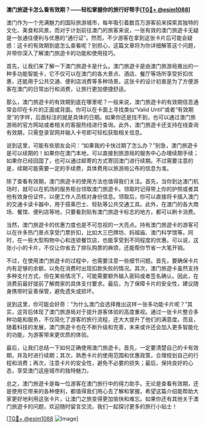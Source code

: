 **澳门旅遊卡怎么看有效期？——轻松掌握你的旅行好帮手[[TG💪+ @esim1088](https://t.me/s/esim1088)]**

澳门作为一个充满魅力的国际旅游城市，每年吸引着数百万游客前来探索其独特的文化、美食和风景。而对于计划前往澳门的旅客来说，一张有效的澳门旅遊卡无疑是一张通往便利与优惠的“通行证”。然而，不少游客在拿到这张卡片后可能会疑惑：这卡的有效期到底怎么查看呢？别担心，这篇文章将为你详细解答这个问题，并带你深入了解澳门旅遊卡的功能和使用技巧。

首先，让我们来了解一下澳门旅遊卡是什么。澳门旅遊卡是由澳门旅游局推出的一种多功能智能卡，它不仅可以在澳门的各大景点、酒店、餐厅等场所享受折扣优惠，还能用于公共交通、便利店消费等多种场景。这张卡的设计初衷是为了方便游客在澳门的日常出行和消费，让旅行更加便捷舒适。

那么，澳门旅遊卡的有效期到底在哪里呢？一般来说，澳门旅遊卡的有效期信息通常会印在卡片的正面或背面。你可以在卡面上寻找类似“Valid Until”或者“有效期至”的字样，后面标注的就是具体的日期。如果你还是找不到，也可以通过澳门旅游局的官方网站或者相关的客服热线进行查询。此外，澳门旅遊卡还支持在线查询有效期，只需登录官网并输入卡号即可轻松获取相关信息。

说到这里，可能有些朋友会问：“如果我的卡快过期了怎么办？”别急，澳门旅遊卡是可以续期的！如果你在澳门本地，可以直接到旅游局的服务中心办理续期手续；如果你已经回国了，也可以通过邮寄的方式寄回澳门进行续期。不过需要注意的是，续期可能需要一定的手续费，具体费用以旅游局公布的信息为准。

除了查看有效期，澳门旅遊卡的使用方法也值得我们关注。首先，当你到达澳门机场时，就可以在机场的服务柜台领取澳门旅遊卡。领取时记得带上你的护照或者其他有效身份证件，以便工作人员核对身份信息。领取后，你可以直接将卡插入澳门的交通卡读卡器中，用于搭乘巴士、轻轨等公共交通工具。此外，在澳门的各大商场、餐馆、便利店等地，只要看到贴有澳门旅遊卡标志的地方，都可以刷卡消费。

当然，澳门旅遊卡的优惠力度也是不可忽视的一大亮点。持有澳门旅遊卡的游客可以在许多热门景点享受门票折扣，比如大三巴牌坊、妈祖庙、澳门科学馆等。同时，在一些大型购物中心和连锁餐饮店，也能享受到不同程度的优惠。可以说，这张小小的卡片，不仅让你省去了排队购票的麻烦，还能帮你节省一大笔开销。

不过，在使用澳门旅遊卡的过程中，也需要注意一些细节问题。首先，要确保卡片内有足够的余额，以免在消费时出现扣款失败的情况。其次，澳门旅遊卡虽然支持多种支付方式，但在某些情况下，可能需要额外输入密码或者签名确认。因此，在消费前最好提前了解商家的具体支付要求。最后，为了保障卡片的安全性，建议随身携带时妥善保管，避免遗失或损坏。

说到这里，你可能会好奇：“为什么澳门会选择推出这样一张多功能卡片呢？”其实，这背后体现了澳门旅游局对于提升游客体验的高度重视。通过一张卡片整合多种功能和服务，不仅简化了游客的旅行流程，还大大提升了他们的满意度。而且，随着科技的发展，澳门旅遊卡也在不断升级和完善，未来或许还会加入更多智能化的功能，为游客带来更优质的体验。

最后，让我们总结一下如何正确使用澳门旅遊卡。首先，一定要清楚自己的卡有效期，并及时进行续期；其次，熟悉卡片的使用范围和优惠政策，合理规划自己的行程和消费；再次，注意卡片的安全性，避免不必要的损失；最后，保持良好的心态，享受澳门这座城市的独特魅力。

总之，澳门旅遊卡是每一位游客在澳门旅行中的得力助手。无论是查看有效期，还是使用它带来的各种便利，都值得我们用心去了解和掌握。希望这篇介绍能帮助大家更好地利用这张卡片，让澳门之旅变得更加愉快和难忘。如果你还有其他关于澳门旅遊卡的问题，欢迎随时留言交流，我们一起探讨更多的旅行小贴士！

[[TG💪+ @esim1088](https://t.me/s/esim1088) ![Image](https://i.postimg.cc/4NQfJmqS/Snipaste-2025-05-13-00-14-12.png)]